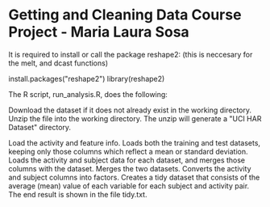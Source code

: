 # Getting and Cleaning Data Course Project - Maria Laura Sosa

It is required to install or call the package reshape2: (this is neccesary for the melt, and dcast functions)

install.packages("reshape2")
library(reshape2)

The R script, run_analysis.R, does the following:

Download the dataset if it does not already exist in the working directory. 
Unzip the file into the working directory. The unzip will generate a "UCI HAR Dataset" directory.

Load the activity and feature info.
Loads both the training and test datasets, keeping only those columns which reflect a mean or standard deviation.
Loads the activity and subject data for each dataset, and merges those columns with the dataset.
Merges the two datasets.
Converts the activity and subject columns into factors.
Creates a tidy dataset that consists of the average (mean) value of each variable for each subject and activity pair.
The end result is shown in the file tidy.txt.
